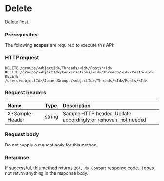 # Delete

Delete Post.
### Prerequisites
The following **scopes** are required to execute this API: 
### HTTP request
<!-- { "blockType": "ignored" } -->
```http
DELETE /groups/<objectId>/Threads/<Id>/Posts/<Id>
DELETE /groups/<objectId>/Conversations/<Id>/Threads/<Id>/Posts/<Id>
DELETE /users/<objectId>/JoinedGroups/<objectId>/Threads/<Id>/Posts/<Id>

```
### Request headers
| Name       | Type | Description|
|:---------------|:--------|:----------|
| X-Sample-Header  | string  | Sample HTTP header. Update accordingly or remove if not needed|

### Request body
Do not supply a request body for this method.


### Response
If successful, this method returns `204, No Content` response code. It does not return anything in the response body.


<!-- uuid: 7d47d02c-b054-4310-82c9-1de2ef371bed
2015-10-19 09:02:21 UTC -->
<!-- {
  "type": "#page.annotation",
  "description": "Delete",
  "keywords": "",
  "section": "documentation",
  "tocPath": ""
}-->